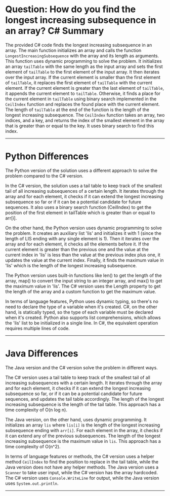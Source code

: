 # Question: How do you find the longest increasing subsequence in an array? C# Summary

The provided C# code finds the longest increasing subsequence in an array. The main function initializes an array and calls the function `LongestIncreasingSubsequence` with the array and its length as arguments. This function uses dynamic programming to solve the problem. It initializes an array `tailTable` with the same length as the input array and sets the first element of `tailTable` to the first element of the input array. It then iterates over the input array. If the current element is smaller than the first element of `tailTable`, it replaces the first element of `tailTable` with the current element. If the current element is greater than the last element of `tailTable`, it appends the current element to `tailTable`. Otherwise, it finds a place for the current element in `tailTable` using binary search implemented in the `CeilIndex` function and replaces the found place with the current element. The length of `tailTable` at the end of the function is the length of the longest increasing subsequence. The `CeilIndex` function takes an array, two indices, and a key, and returns the index of the smallest element in the array that is greater than or equal to the key. It uses binary search to find this index.

---

# Python Differences

The Python version of the solution uses a different approach to solve the problem compared to the C# version. 

In the C# version, the solution uses a tail table to keep track of the smallest tail of all increasing subsequences of a certain length. It iterates through the array and for each element, it checks if it can extend the longest increasing subsequence so far or if it can be a potential candidate for future sequences. It also uses a binary search function (CeilIndex) to get the position of the first element in tailTable which is greater than or equal to arr[i].

On the other hand, the Python version uses dynamic programming to solve the problem. It creates an auxiliary list 'lis' and initializes it with 1 (since the length of LIS ending with any single element is 1). Then it iterates over the array and for each element, it checks all the elements before it. If the current element is greater than the previous one and the value at the current index in 'lis' is less than the value at the previous index plus one, it updates the value at the current index. Finally, it finds the maximum value in 'lis' which is the length of the longest increasing subsequence.

The Python version uses built-in functions like len() to get the length of the array, map() to convert the input string to an integer array, and max() to get the maximum value in 'lis'. The C# version uses the Length property to get the length of the array and a custom function to get the maximum value.

In terms of language features, Python uses dynamic typing, so there's no need to declare the type of a variable when it's created. C#, on the other hand, is statically typed, so the type of each variable must be declared when it's created. Python also supports list comprehensions, which allows the 'lis' list to be initialized in a single line. In C#, the equivalent operation requires multiple lines of code.

---

# Java Differences

The Java version and the C# version solve the problem in different ways. 

The C# version uses a tail table to keep track of the smallest tail of all increasing subsequences with a certain length. It iterates through the array and for each element, it checks if it can extend the longest increasing subsequence so far, or if it can be a potential candidate for future sequences, and updates the tail table accordingly. The length of the longest increasing subsequence is the length of the tail table. This approach has a time complexity of O(n log n).

The Java version, on the other hand, uses dynamic programming. It initializes an array `lis` where `lis[i]` is the length of the longest increasing subsequence ending with `arr[i]`. For each element in the array, it checks if it can extend any of the previous subsequences. The length of the longest increasing subsequence is the maximum value in `lis`. This approach has a time complexity of O(n^2).

In terms of language features or methods, the C# version uses a helper method `CeilIndex` to find the position to replace in the tail table, while the Java version does not have any helper methods. The Java version uses a `Scanner` to take user input, while the C# version has the array hardcoded. The C# version uses `Console.WriteLine` for output, while the Java version uses `System.out.println`.

---
